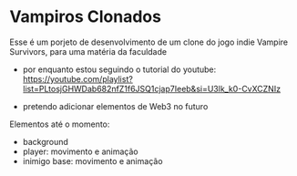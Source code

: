 # Vampiros Clonados

Esse é um porjeto de desenvolvimento de um clone do jogo indie Vampire Survivors, para uma matéria da faculdade

- por enquanto estou seguindo o tutorial do youtube: https://youtube.com/playlist?list=PLtosjGHWDab682nfZ1f6JSQ1cjap7Ieeb&si=U3lk_k0-CvXCZNIz
 
- pretendo adicionar elementos de Web3 no futuro

Elementos até o momento: 
- background
- player: movimento e animação
- inimigo base: movimento e animação
